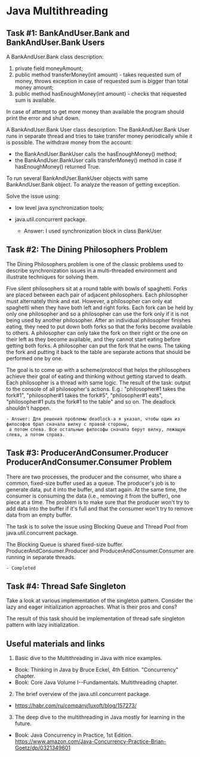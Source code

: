 # Java Multithreading

## Task #1: BankAndUser.Bank and BankAndUser.Bank Users

A BankAndUser.Bank class description:
1. private field moneyAmount;
2. public method transferMoney(int amount) - takes requested sum of money, throws exception in case of requested sum is bigger 
than total money amount;
3. public method hasEnoughMoney(int amount) - checks that requested sum is available.

In case of attempt to get more money than available the program should print the error and shut down.

A BankAndUser.Bank User class description:
The BankAndUser.Bank User runs in separate thread and tries to take transfer money periodically while it is possible.
The withdraw money from the account:
- the BankAndUser.BankUser calls the hasEnoughMoney() method;
- the BankAndUser.BankUser calls transferMoney() method in case if hasEnoughMoney() returned True.

To run several BankAndUser.BankUser objects with same BankAndUser.Bank object.
To analyze the reason of getting exception.

Solve the issue using:
-  low level java synchronization tools;
-  java.util.concurrent package.


    - Answer: I used synchronization block in class BankUser 
## Task #2: The Dining Philosophers Problem

The Dining Philosophers problem is one of the classic problems used to describe synchronization issues in a multi-threaded environment 
and illustrate techniques for solving them.

Five silent philosophers sit at a round table with bowls of spaghetti. Forks are placed between each pair of adjacent philosophers.
Each philosopher must alternately think and eat. However, a philosopher can only eat spaghetti when they have both left and right forks. 
Each fork can be held by only one philosopher and so a philosopher can use the fork only if it is not being used by another philosopher. 
After an individual philosopher finishes eating, they need to put down both forks so that the forks become available to others. 
A philosopher can only take the fork on their right or the one on their left as they become available, and they cannot start eating before getting both forks. 
A philosopher can put the fork that he owns.
The taking the fork and putting it back to the table are separate actions that should be performed one by one.

The goal is to come up with a scheme/protocol that helps the philosophers achieve their goal of eating and thinking without getting starved to death.
Each philosopher is a thread with same logic.
The result of the task: output to the console of all philosopher's actions. 
E.g.: "philosopher#1 takes the fork#1", "philosopher#1 takes the fork#5", "philosopher#1 eats", "philosopher#1 puts the fork#1 to the table" and so on. 
The deadlock shouldn't happen.
   
    - Answer: Для решения проблемы deadlock-а я указал, чтобы один из философов брал сначала вилку с правой стороны,
     а потом слева. Все остальные философы сначала берут вилку, лежащую слева, а потом справа.
## Task #3: ProducerAndConsumer.Producer ProducerAndConsumer.Consumer Problem

There are two processes, the producer and the consumer, who share a common, fixed-size buffer used as a queue. 
The producer's job is to generate data, put it into the buffer, and start again. 
At the same time, the consumer is consuming the data (i.e., removing it from the buffer), one piece at a time. 
The problem is to make sure that the producer won't try to add data into the buffer if it's full 
and that the consumer won't try to remove data from an empty buffer.

The task is to solve the issue using Blocking Queue and Thread Pool from java.util.concurrent package.

The Blocking Queue is shared fixed-size buffer.
ProducerAndConsumer.Producer and ProducerAndConsumer.Consumer are running in separate threads.
    
    - Completed
## Task #4: Thread Safe Singleton

Take a look at various implementation of the singleton pattern. 
Consider the lazy and eager initialization approaches. 
What is their pros and cons?

The result of this task should be implementation of thread safe singleton pattern with lazy initialization.

## Useful materials and links
1. Basic dive to the Multithreading in Java with nice examples.

- Book: Thinking in Java by Bruce Eckel, 4th Edition. "Concurrency" chapter.
- Book: Core Java Volume I--Fundamentals. Multithreading chapter.

2. The brief overview of the java.util.concurrent package.

- https://habr.com/ru/company/luxoft/blog/157273/

3. The deep dive to the multithreading in Java mostly for learning in the future.

- Book: Java Concurrency in Practice, 1st Edition.
  https://www.amazon.com/Java-Concurrency-Practice-Brian-Goetz/dp/0321349601
